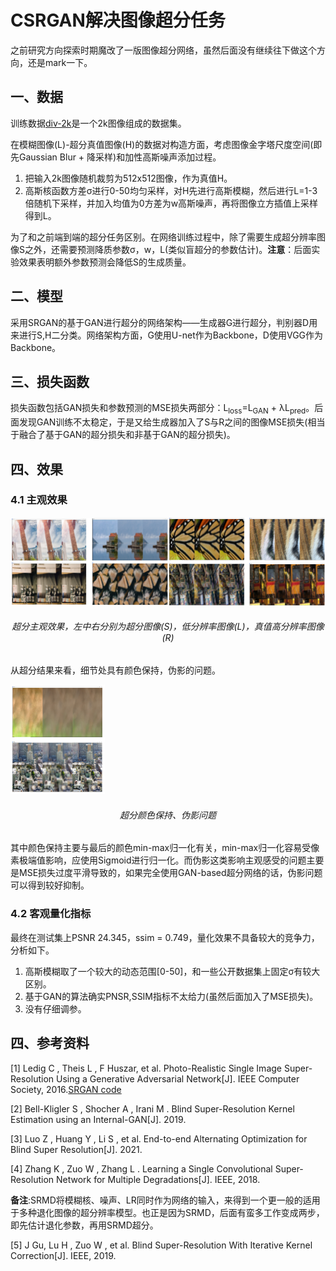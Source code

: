 # CSRGAN解决图像超分任务

之前研究方向探索时期魔改了一版图像超分网络，虽然后面没有继续往下做这个方向，还是mark一下。

## 一、数据

训练数据[div-2k](https://data.vision.ee.ethz.ch/cvl/DIV2K/)是一个2k图像组成的数据集。

在模糊图像(L)-超分真值图像(H)的数据对构造方面，考虑图像金字塔尺度空间(即先Gaussian Blur + 降采样)和加性高斯噪声添加过程。

1. 把输入2k图像随机裁剪为512x512图像，作为真值H。
2. 高斯核函数方差σ进行0-50均匀采样，对H先进行高斯模糊，然后进行L=1-3倍随机下采样，并加入均值为0方差为w高斯噪声，再将图像立方插值上采样得到L。

为了和之前端到端的超分任务区别。在网络训练过程中，除了需要生成超分辨率图像S之外，还需要预测降质参数σ，w，L(类似盲超分的参数估计)。**注意**：后面实验效果表明额外参数预测会降低S的生成质量。



## 二、模型

采用SRGAN的基于GAN进行超分的网络架构——生成器G进行超分，判别器D用来进行S,H二分类。网络架构方面，G使用U-net作为Backbone，D使用VGG作为Backbone。



## 三、损失函数

损失函数包括GAN损失和参数预测的MSE损失两部分：L<sub>loss</sub>=L<sub>GAN</sub> + λL<sub>pred</sub>。后面发现GAN训练不太稳定，于是又给生成器加入了S与R之间的图像MSE损失(相当于融合了基于GAN的超分损失和非基于GAN的超分损失)。

## 四、效果

### 4.1 主观效果

<p><img src="./result/res_1.png" width=50%><img src="./result/res_2.png" width=50%><p>

<h6 align="center">超分主观效果，左中右分别为超分图像(S)，低分辨率图像(L)，真值高分辨率图像(R)</h6>

从超分结果来看，细节处具有颜色保持，伪影的问题。

<p><img src="./result/res_3.png" width=30%></p>

<h6 align="center">超分颜色保持、伪影问题</h6>

其中颜色保持主要与最后的颜色min-max归一化有关，min-max归一化容易受像素极端值影响，应使用Sigmoid进行归一化。而伪影这类影响主观感受的问题主要是MSE损失过度平滑导致的，如果完全使用GAN-based超分网络的话，伪影问题可以得到较好抑制。

### 4.2 客观量化指标

最终在测试集上PSNR 24.345，ssim = 0.749，量化效果不具备较大的竞争力，分析如下。

1. 高斯模糊取了一个较大的动态范围[0-50]，和一些公开数据集上固定σ有较大区别。
2. 基于GAN的算法确实PNSR,SSIM指标不太给力(虽然后面加入了MSE损失)。
3. 没有仔细调参。



## 四、参考资料

[1] Ledig C , Theis L , F Huszar, et al. Photo-Realistic Single Image Super-Resolution Using a Generative Adversarial Network[J]. IEEE Computer Society, 2016.[SRGAN code](https://github.com/aladdinpersson/Machine-Learning-Collection/tree/master/ML/Pytorch/GANs/SRGAN)

[2] Bell-Kligler S , Shocher A , Irani M . Blind Super-Resolution Kernel Estimation using an Internal-GAN[J]. 2019.

[3] Luo Z , Huang Y , Li S , et al. End-to-end Alternating Optimization for Blind Super Resolution[J]. 2021.

[4] Zhang K , Zuo W , Zhang L . Learning a Single Convolutional Super-Resolution Network for Multiple Degradations[J]. IEEE, 2018.  

**备注**:SRMD将模糊核、噪声、LR同时作为网络的输入，来得到一个更一般的适用于多种退化图像的超分辨率模型。也正是因为SRMD，后面有蛮多工作变成两步，即先估计退化参数，再用SRMD超分。

[5] J Gu, Lu H , Zuo W , et al. Blind Super-Resolution With Iterative Kernel Correction[J]. IEEE, 2019.
